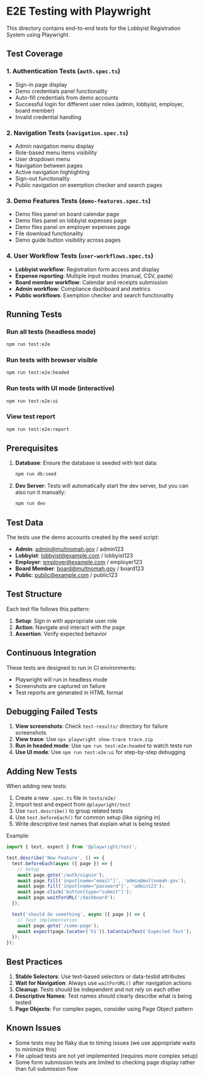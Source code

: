 # E2E Testing with Playwright

This directory contains end-to-end tests for the Lobbyist Registration System using Playwright.

## Test Coverage

### 1. Authentication Tests (`auth.spec.ts`)
- Sign-in page display
- Demo credentials panel functionality
- Auto-fill credentials from demo accounts
- Successful login for different user roles (admin, lobbyist, employer, board member)
- Invalid credential handling

### 2. Navigation Tests (`navigation.spec.ts`)
- Admin navigation menu display
- Role-based menu items visibility
- User dropdown menu
- Navigation between pages
- Active navigation highlighting
- Sign-out functionality
- Public navigation on exemption checker and search pages

### 3. Demo Features Tests (`demo-features.spec.ts`)
- Demo files panel on board calendar page
- Demo files panel on lobbyist expenses page
- Demo files panel on employer expenses page
- File download functionality
- Demo guide button visibility across pages

### 4. User Workflow Tests (`user-workflows.spec.ts`)
- **Lobbyist workflow**: Registration form access and display
- **Expense reporting**: Multiple input modes (manual, CSV, paste)
- **Board member workflow**: Calendar and receipts submission
- **Admin workflow**: Compliance dashboard and metrics
- **Public workflows**: Exemption checker and search functionality

## Running Tests

### Run all tests (headless mode)
```bash
npm run test:e2e
```

### Run tests with browser visible
```bash
npm run test:e2e:headed
```

### Run tests with UI mode (interactive)
```bash
npm run test:e2e:ui
```

### View test report
```bash
npm run test:e2e:report
```

## Prerequisites

1. **Database**: Ensure the database is seeded with test data:
   ```bash
   npm run db:seed
   ```

2. **Dev Server**: Tests will automatically start the dev server, but you can also run it manually:
   ```bash
   npm run dev
   ```

## Test Data

The tests use the demo accounts created by the seed script:
- **Admin**: admin@multnomah.gov / admin123
- **Lobbyist**: lobbyist@example.com / lobbyist123
- **Employer**: employer@example.com / employer123
- **Board Member**: board@multnomah.gov / board123
- **Public**: public@example.com / public123

## Test Structure

Each test file follows this pattern:
1. **Setup**: Sign in with appropriate user role
2. **Action**: Navigate and interact with the page
3. **Assertion**: Verify expected behavior

## Continuous Integration

These tests are designed to run in CI environments:
- Playwright will run in headless mode
- Screenshots are captured on failure
- Test reports are generated in HTML format

## Debugging Failed Tests

1. **View screenshots**: Check `test-results/` directory for failure screenshots
2. **View trace**: Use `npx playwright show-trace trace.zip`
3. **Run in headed mode**: Use `npm run test:e2e:headed` to watch tests run
4. **Use UI mode**: Use `npm run test:e2e:ui` for step-by-step debugging

## Adding New Tests

When adding new tests:
1. Create a new `.spec.ts` file in `tests/e2e/`
2. Import test and expect from `@playwright/test`
3. Use `test.describe()` to group related tests
4. Use `test.beforeEach()` for common setup (like signing in)
5. Write descriptive test names that explain what is being tested

Example:
```typescript
import { test, expect } from '@playwright/test';

test.describe('New Feature', () => {
  test.beforeEach(async ({ page }) => {
    // Setup
    await page.goto('/auth/signin');
    await page.fill('input[name="email"]', 'admin@multnomah.gov');
    await page.fill('input[name="password"]', 'admin123');
    await page.click('button[type="submit"]');
    await page.waitForURL('/dashboard');
  });

  test('should do something', async ({ page }) => {
    // Test implementation
    await page.goto('/some-page');
    await expect(page.locator('h1')).toContainText('Expected Text');
  });
});
```

## Best Practices

1. **Stable Selectors**: Use text-based selectors or data-testid attributes
2. **Wait for Navigation**: Always use `waitForURL()` after navigation actions
3. **Cleanup**: Tests should be independent and not rely on each other
4. **Descriptive Names**: Test names should clearly describe what is being tested
5. **Page Objects**: For complex pages, consider using Page Object pattern

## Known Issues

- Some tests may be flaky due to timing issues (we use appropriate waits to minimize this)
- File upload tests are not yet implemented (requires more complex setup)
- Some form submission tests are limited to checking page display rather than full submission flow
